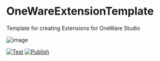 # OneWareExtensionTemplate

Template for creating Extensions for OneWare Studio

![image](https://github.com/ProtopSolutions/OneWareExtensionTemplate/assets/25281882/5d8d149e-e158-40d1-99fb-4d56bde3c2d9)

[![Test](https://github.com/ProtopSolutions/OneWareExtensionTemplate/actions/workflows/test.yml/badge.svg)](https://github.com/ProtopSolutions/OneWareExtensionTemplate/actions/workflows/test.yml)
[![Publish](https://github.com/ProtopSolutions/OneWareExtensionTemplate/actions/workflows/publish.yml/badge.svg)](https://github.com/ProtopSolutions/OneWareExtensionTemplate/actions/workflows/publish.yml)
